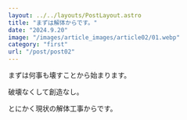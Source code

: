 ```yaml
---
layout: ../../layouts/PostLayout.astro
title: "まずは解体からです。"
date: "2024.9.20"
image: "/images/article_images/article02/01.webp"
category: "first"
url: "/post/post02"
---
```


まずは何事も壊すことから始まります。

破壊なくして創造なし。

とにかく現状の解体工事からです。
